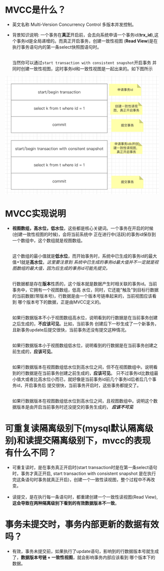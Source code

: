 # MVCC是什么？
- 英文名称 Multi-Version Concurrency Control 多版本并发控制。
- 背景知识说明: 一个事务在**真正**开启前，会去向系统申请一个事务id(**trx_id**),这个事务id是全局递增的。而真正开启事务，创建一致性视图
  (**Read View**)是在执行事务语句内的第一条select快照图语句时。<br><br>
  
  当然你可以通过`start transaction with consistent snapshot`开启事务
  并同时创建一致性视图，这时事务id和一致性视图是一起出来的。如下图所示

 ![mvcc1](png/mvcc1.png)

# MVCC实现说明
- **视图数组，高水位，低水位**，这些都是核心关键词。一个事务在开启的时候(创建一致性视图的时候)，会将当前系统中
正在进行中(活跃)的事务id保存到一个数组中，这个数组就是视图数组。<br><br>
  
  这个数组的最小值就是**低水位**，而开始事务时，系统中已生成的事务id的最大值+1就是**高水位**，_这里要注意到
  系统中已生成的事务id最大值并不一定就是视图数组的最大值，因为后生成的事务id可能先提交。_ <br><br>
 
  行数据都是存在**版本**性质的，这个版本就是数据产生时相关联的事务id。当前事务中，它拥有一个视图数组，低高
  水位，同时，它还能"触及"到目标行数据的当前数据(带版本号)，行数据是由一个版本号链串起来的，当前视图应该看到
  哪个版本号下的数据，正是由MVCC定义的。 <br><br>
  
  如果行数据版本不小于视图数组高水位，说明看到的行数据是在当前事务创建之后生成的，**不应该可见**。比如，当前事务
  创建后下一秒生成了一个新事务，且新事务update后提交很快，当前事务还没有提交这种情况。<br><br>

  如果行数据版本小于视图数组低水位，说明看到的行数据是在当前事务创建之前生成的，**应该可见**。<br><br>

  如果行数据版本在视图数组低水位到高水位之间，但不在视图数组中。说明看到的行数据是在当前事务创建之前生成的，**应该可见**。
  只不过事务id比数组最小值大或者比高水位小而已，就好像是当前事务id前几个事务id后者后几个事务id，开启事务后
  提交很快，当前事务开启时，这些事务都提交了。<br><br>

  如果行数据版本在视图数组低水位到高水位之间，且视图数组中。说明这个数据版本是由开启当前事务时还没提交的事务生成的，
  _**应该不可见**_

# 可重复读隔离级别下(mysql默认隔离级别)和读提交隔离级别下，mvcc的表现有什么不同？
- 可重复读时，是在事务真正开启时(start transaction时是在第一条select语句时，事务才真正开启, start transaction with 
consistent snapshot 是在执行完这条语句时事务就真正开启)，创建一个一致性读视图，整个过程中不再改变。<br><br>
- 读提交，是在执行每一条语句时，都重建创建一个一致性读视图(Read View), **这会导致在两种隔离级别下看到的有效数据版本不一致**。

# 事务未提交时，事务内部更新的数据有效吗？
- 有效，事务未提交前，如果执行了update语句，影响到的行数据版本号就生成了，**数据版本号链 + 一致性视图**，就会影响事务内部应该看到
哪个版本下的数据。
  